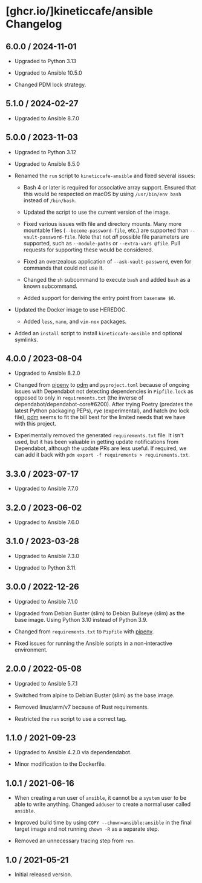 # [ghcr.io/]kineticcafe/ansible Changelog

## 6.0.0 / 2024-11-01

- Upgraded to Python 3.13

- Upgraded to Ansible 10.5.0

- Changed PDM lock strategy.

## 5.1.0 / 2024-02-27

- Upgraded to Ansible 8.7.0

## 5.0.0 / 2023-11-03

- Upgraded to Python 3.12

- Upgraded to Ansible 8.5.0

- Renamed the `run` script to `kineticcafe-ansible` and fixed several issues:

  - Bash 4 or later is required for associative array support. Ensured that this
    would be respected on macOS by using `/usr/bin/env bash` instead of
    `/bin/bash`.

  - Updated the script to use the current version of the image.

  - Fixed various issues with file and directory mounts. Many more mountable
    files (`--become-password-file`, etc.) are supported than
    `--vault-password-file`. Note that not _all_ possible file parameters are
    supported, such as `--module-paths` or `--extra-vars @file`. Pull requests
    for supporting these would be considered.

  - Fixed an overzealous application of `--ask-vault-password`, even for
    commands that could not use it.

  - Changed the `sh` subcommand to execute `bash` and added `bash` as a known
    subcommand.

  - Added support for deriving the entry point from `basename $0`.

- Updated the Docker image to use HEREDOC.

  - Added `less`, `nano`, and `vim-nox` packages.

- Added an `install` script to install `kineticcafe-ansible` and optional
  symlinks.

## 4.0.0 / 2023-08-04

- Upgraded to Ansible 8.2.0

- Changed from [pipenv][pipenv] to [pdm][pdm] and `pyproject.toml` because of
  ongoing issues with Dependabot not detecting dependencies in `Pipfile.lock` as
  opposed to only in `requirements.txt` (the inverse of
  dependabot/dependabot-core#6200). After trying Poetry (predates the latest
  Python packaging PEPs), rye (experimental), and hatch (no lock file),
  [pdm][pdm] seems to fit the bill best for the limited needs that we have with
  this project.

- Experimentally removed the generated `requirements.txt` file. It isn't used,
  but it has been valuable in getting update notifications from Dependabot,
  although the update PRs are less useful. If required, we can add it back with
  `pdm export -f requirements > requirements.txt`.

## 3.3.0 / 2023-07-17

- Upgraded to Ansible 7.7.0

## 3.2.0 / 2023-06-02

- Upgraded to Ansible 7.6.0

## 3.1.0 / 2023-03-28

- Upgraded to Ansible 7.3.0

- Upgraded to Python 3.11.

## 3.0.0 / 2022-12-26

- Upgraded to Ansible 7.1.0

- Upgraded from Debian Buster (slim) to Debian Bullseye (slim) as the base
  image. Using Python 3.10 instead of Python 3.9.

- Changed from `requirements.txt` to `Pipfile` with [pipenv][pipenv].

- Fixed issues for running the Ansible scripts in a non-interactive environment.

## 2.0.0 / 2022-05-08

- Upgraded to Ansible 5.7.1

- Switched from alpine to Debian Buster (slim) as the base image.

- Removed linux/arm/v7 because of Rust requirements.

- Restricted the `run` script to use a correct tag.

## 1.1.0 / 2021-09-23

- Upgraded to Ansible 4.2.0 via dependendabot.

- Minor modification to the Dockerfile.

## 1.0.1 / 2021-06-16

- When creating a run user of `ansible`, it cannot be a `system` user to be able
  to write anything. Changed `adduser` to create a normal user called `ansible`.

- Improved build time by using `COPY --chown=ansible:ansible` in the final
  target image and not running `chown -R` as a separate step.

- Removed an unnecessary tracing step from `run`.

## 1.0 / 2021-05-21

- Initial released version.

[pipenv]: https://pipenv.pypa.io/en/latest/
[pdm]: https://github.com/pdm-project/pdm
